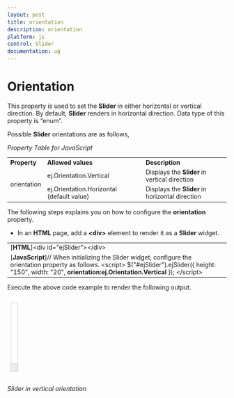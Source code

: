```yaml
---
layout: post
title: orientation
description: orientation
platform: js
control: Slider
documentation: ug
---
```


# Orientation

This property is used to set the **Slider** in either horizontal or vertical direction. By default, **Slider** renders in horizontal direction. Data type of this property is “enum”.

Possible **Slider** orientations are as follows,

_Property Table for JavaScript_

<table>
<tr>
<td>
<b>Property</b></td><td>
<b>Allowed values</b></td><td>
<b>Description</b></td></tr>
<tr>
<td rowspan = "2">
orientation</td><td>
ej.Orientation.Vertical</td><td>
Displays the <b>Slider</b> in vertical direction</td></tr>
<tr>
<td>
ej.Orientation.Horizontal (default value)</td><td>
Displays the <b>Slider</b> in horizontal direction</td></tr>
</table>


The following steps explains you on how to configure the **orientation** property.

* In an **HTML** page, add a **&lt;div&gt;** element to render it as a **Slider** widget.



<table>
<tr>
<td>
[<b>HTML</b>]&lt;div id="ejSlider"&gt;&lt;/div&gt;</td></tr>
<tr>
<td>
[<b>JavaScript</b>]// When initializing the Slider widget, configure the orientation property as follows.    &lt;script&gt;        $("#ejSlider").ejSlider({            height: "150",            width: "20",<b>            orientation:ej.Orientation.Vertical</b>        });    &lt;/script&gt;</td></tr>
</table>


Execute the above code example to render the following output.

![](orientation_images\orientation_img1.png)

_Slider in vertical orientation_

